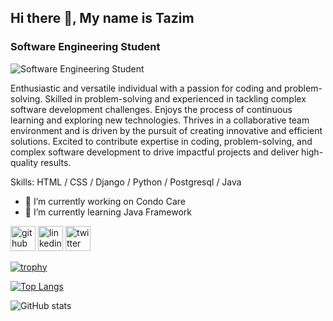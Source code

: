 ## Hi there 👋, My name is Tazim
### Software Engineering  Student
![Software Engineering  Student](https://arturssmirnovs.github.io/github-profile-readme-generator/images/banner.png)

Enthusiastic and versatile individual with a passion for coding and problem-solving. Skilled in problem-solving and experienced in tackling complex software development challenges. Enjoys the process of continuous learning and exploring new technologies. Thrives in a collaborative team environment and is driven by the pursuit of creating innovative and efficient solutions. Excited to contribute expertise in coding, problem-solving, and complex software development to drive impactful projects and deliver high-quality results.

Skills: HTML / CSS / Django / Python / Postgresql / Java

- 🔭 I’m currently working on Condo Care 
- 🌱 I’m currently learning Java Framework 


[<img src='https://cdn.jsdelivr.net/npm/simple-icons@3.0.1/icons/github.svg' alt='github' height='40'>](https://github.com/Taziim)  [<img src='https://cdn.jsdelivr.net/npm/simple-icons@3.0.1/icons/linkedin.svg' alt='linkedin' height='40'>](https://www.linkedin.com/in/TariqulislamTazim/)  [<img src='https://cdn.jsdelivr.net/npm/simple-icons@3.0.1/icons/twitter.svg' alt='twitter' height='40'>](https://twitter.com/__Codim__)  

[![trophy](https://github-profile-trophy.vercel.app/?username=Taziim)](https://github.com/ryo-ma/github-profile-trophy)

[![Top Langs](https://github-readme-stats.vercel.app/api/top-langs/?username=Taziim)](https://github.com/anuraghazra/github-readme-stats)

![GitHub stats](https://github-readme-stats.vercel.app/api?username=Taziim&show_icons=true)  



